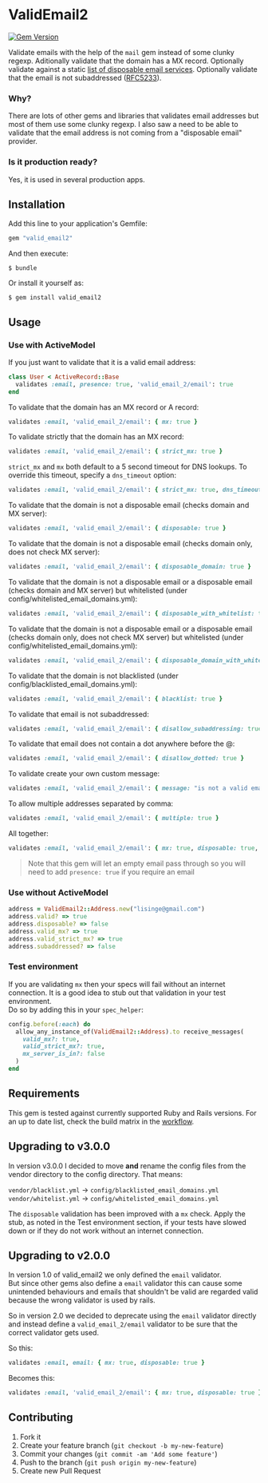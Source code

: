 # ValidEmail2
[![Gem Version](https://badge.fury.io/rb/valid_email2.png)](http://badge.fury.io/rb/valid_email2)

Validate emails with the help of the `mail` gem instead of some clunky regexp.
Aditionally validate that the domain has a MX record.
Optionally validate against a static [list of disposable email services](config/disposable_email_domains.txt).
Optionally validate that the email is not subaddressed ([RFC5233](https://tools.ietf.org/html/rfc5233)).

### Why?

There are lots of other gems and libraries that validates email addresses but most of them use some clunky regexp.
I also saw a need to be able to validate that the email address is not coming from a "disposable email" provider.

### Is it production ready?

Yes, it is used in several production apps.

## Installation

Add this line to your application's Gemfile:

```ruby
gem "valid_email2"
```

And then execute:

    $ bundle

Or install it yourself as:

    $ gem install valid_email2

## Usage

### Use with ActiveModel

If you just want to validate that it is a valid email address:
```ruby
class User < ActiveRecord::Base
  validates :email, presence: true, 'valid_email_2/email': true
end
```

To validate that the domain has an MX record or A record:
```ruby
validates :email, 'valid_email_2/email': { mx: true }
```

To validate strictly that the domain has an MX record:
```ruby
validates :email, 'valid_email_2/email': { strict_mx: true }
```
`strict_mx` and `mx` both default to a 5 second timeout for DNS lookups.  To
override this timeout, specify a `dns_timeout` option:
```ruby
validates :email, 'valid_email_2/email': { strict_mx: true, dns_timeout: 10 }
```

To validate that the domain is not a disposable email (checks domain and MX server):
```ruby
validates :email, 'valid_email_2/email': { disposable: true }
```

To validate that the domain is not a disposable email (checks domain only, does not check MX server):
```ruby
validates :email, 'valid_email_2/email': { disposable_domain: true }
```

To validate that the domain is not a disposable email or a disposable email (checks domain and MX server) but whitelisted (under config/whitelisted_email_domains.yml):
```ruby
validates :email, 'valid_email_2/email': { disposable_with_whitelist: true }
```

To validate that the domain is not a disposable email or a disposable email (checks domain only, does not check MX server) but whitelisted (under config/whitelisted_email_domains.yml):

```ruby
validates :email, 'valid_email_2/email': { disposable_domain_with_whitelist: true }
```

To validate that the domain is not blacklisted (under config/blacklisted_email_domains.yml):
```ruby
validates :email, 'valid_email_2/email': { blacklist: true }
```

To validate that email is not subaddressed:
```ruby
validates :email, 'valid_email_2/email': { disallow_subaddressing: true }
```

To validate that email does not contain a dot anywhere before the @:
```ruby
validates :email, 'valid_email_2/email': { disallow_dotted: true }
```

To validate create your own custom message:
```ruby
validates :email, 'valid_email_2/email': { message: "is not a valid email" }
```

To allow multiple addresses separated by comma:
```ruby
validates :email, 'valid_email_2/email': { multiple: true }
```

All together:
```ruby
validates :email, 'valid_email_2/email': { mx: true, disposable: true, disallow_subaddressing: true}
```

> Note that this gem will let an empty email pass through so you will need to
> add `presence: true` if you require an email

### Use without ActiveModel

```ruby
address = ValidEmail2::Address.new("lisinge@gmail.com")
address.valid? => true
address.disposable? => false
address.valid_mx? => true
address.valid_strict_mx? => true
address.subaddressed? => false
```

### Test environment

If you are validating `mx` then your specs will fail without an internet connection.
It is a good idea to stub out that validation in your test environment.  
Do so by adding this in your `spec_helper`:
```ruby
config.before(:each) do
  allow_any_instance_of(ValidEmail2::Address).to receive_messages(
    valid_mx?: true,
    valid_strict_mx?: true,
    mx_server_is_in?: false
  )
end
```

## Requirements

This gem is tested against currently supported Ruby and Rails versions. For an up to date list, check the build matrix in the [workflow](.github/workflows/ci.yaml).

## Upgrading to v3.0.0

In version v3.0.0 I decided to move __and__ rename the config files from the
vendor directory to the config directory. That means:

`vendor/blacklist.yml` -> `config/blacklisted_email_domains.yml`  
`vendor/whitelist.yml` -> `config/whitelisted_email_domains.yml`

The `disposable` validation has been improved with a `mx` check. Apply the
stub, as noted in the Test environment section, if your tests have slowed
down or if they do not work without an internet connection.

## Upgrading to v2.0.0

In version 1.0 of valid_email2 we only defined the `email` validator.  
But since other gems also define a `email` validator this can cause some unintended
behaviours and emails that shouldn't be valid are regarded valid because the
wrong validator is used by rails.

So in version 2.0 we decided to deprecate using the `email` validator directly
and instead define a `valid_email_2/email` validator to be sure that the correct
validator gets used.

So this:
```ruby
validates :email, email: { mx: true, disposable: true }
```

Becomes this:
```ruby
validates :email, 'valid_email_2/email': { mx: true, disposable: true }
```

## Contributing

1. Fork it
2. Create your feature branch (`git checkout -b my-new-feature`)
3. Commit your changes (`git commit -am 'Add some feature'`)
4. Push to the branch (`git push origin my-new-feature`)
5. Create new Pull Request
